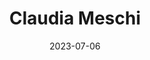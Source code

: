 ---
title: Claudia Meschi
sort: Meschi Claudia
date: 2023-07-06
role: Geschäftsführerin
email: claudia.meschi@adesso-sozialberatung.ch
phone: 062 207 00 10
edu:
  - Sozialarbeiterin & Sozialpädagogin FH
  - Fachkurse in Besuchsregelung, Mediation, Kommunikation und Betriebsökonomie
  - Dozentin im Bereich Führung und betriebliche Gesundheitserhaltung
  - CAS Gesundheitsmanagement Fachhochschule Luzern 
  - Stressmanagement und Stressregulations-Trainerin SZS (Schweiz. Zentrum Stressforschung)
core:
  - Beratungen von Familien in komplexen Situationen
  - Vermittlung und Mediation bei (Hoch) Strittigkeit
  - Führungserfahrung in Betrieblicher Sozialberatung
  - Führung von Kindes- und Erwachsenenschutzmandaten
---
